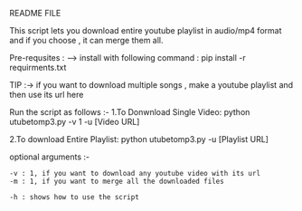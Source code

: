 README FILE

This script lets you download entire youtube playlist in audio/mp4 format and if you choose , it can merge them all.

Pre-requsites : 
--> install with following command :
        pip install -r requirments.txt

TIP :-> if you want to download multiple songs  , make a youtube playlist and then use its url here 

Run the script as follows :-
1.To Donwnload Single Video:
python utubetomp3.py -v 1 -u [Video URL] 

 2.To download Entire Playlist:
python utubetomp3.py  -u [Playlist URL]
        
        

optional arguments :-

    -v : 1, if you want to download any youtube video with its url 
    -m : 1, if you want to merge all the downloaded files

    -h : shows how to use the script


